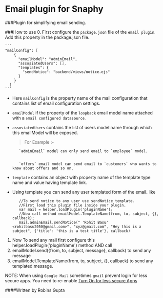 # Email plugin for Snaphy


###Plugin for simplifying email sending.

###How to use
0. First configure the `package.json` file of the `email plugin`. Add this property in the package.json file.


    ```
    "mailConfig": [
        {
          "emailModel": "adminEmail",
          "assosiatedUsers": [],
          "templates": {
            "sendNotice": "backend/views/notice.ejs"
          }
        }
      ]
    ```
    
  * Here `mailConfig` is the property name of the mail configuration that contains list of email configuration settings.
  * `emailModel` if the property of the `loopback` email model name attached with a `email configured datasource`.
  * `assosiatedUsers` contains the list of users model name through which this emailModel will be exposed. 
     
     >For Example :-
     
     
           `adminEmail` model can only send email to `employee` model.
     
     
           `offers` email model can send email to `customers` who wants to know about offers and so on.
  * `template` contains an object with property name of the template type name and value having template link.
  * Using template you can send any user templated form of the email. like 
  
  
     ```
        //To send notice to any user use sendNotice template.
        //First load this plugin file inside your plugin.
        var mail = helper.loadPlugin('pluginName');
        //Now call method emailModel.TemplateName(from, to, subject, {}, callback);   
        mail.adminEmail.sendNotice(" 'Rohit Basu' <rohitbasu2050@gmail.com>", "xyz@gmail.com", "Hey this is a subject", {'title': 'this is a test title'}, callback)
     ```
     
     
1. Now  To send any mail first configure this  helper.loadPlugin('pluginName') method AND call
2. emailModel.send({from, to, subject, message}, callback) to send any message
3. emailModel.TemplateName(from, to, subject, {}, callback) to send any templated message.
	 
NOTE: When using `Google Mail` sometimes `gmail` prevent login for less secure apps. You need to re-enable [Turn On for less secure Apps](https://www.google.com/settings/u/2/security/lesssecureapps)



####Written by Robins Gupta

